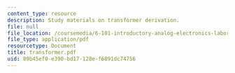 ```yaml
---
content_type: resource
description: Study materials on transformer derivation.
file: null
file_location: /coursemedia/6-101-introductory-analog-electronics-laboratory-spring-2007/89b45ef0e390bd17128ef6891dc74756_transformer.pdf
file_type: application/pdf
resourcetype: Document
title: transformer.pdf
uid: 89b45ef0-e390-bd17-128e-f6891dc74756
---
```

